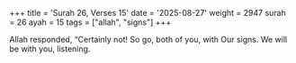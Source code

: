 +++
title = 'Surah 26, Verses 15'
date = '2025-08-27'
weight = 2947
surah = 26
ayah = 15
tags = ["allah", "signs"]
+++

Allah responded, “Certainly not! So go, both of you, with Our signs. We will be with you, listening.